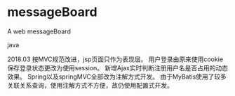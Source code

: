 # messageBoard

A web messageBoard

java


2018.03
按MVC规范改进，jsp页面只作为表现层。
用户登录由原来使用cookie保存登录状态更改为使用session。
新增Ajax实时判断注册用户名是否占用的动态效果。
Spring以及springMVC全部改为注解方式开发。
由于MyBatis使用了较多关联关系查询，使用注解方式不方便，故仍使用配置式开发。
